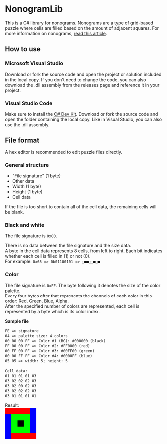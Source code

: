 ﻿# NonogramLib
This is a C# library for nonograms.
Nonograms are a type of grid-based puzzle where cells are filled based on the amount of adjacent squares.
For more information on nonograms, [read this article](https://en.wikipedia.org/wiki/Nonogram).

## How to use
### Microsoft Visual Studio
Download or fork the source code and open the project or solution included in the local copy.
If you don't need to change the code, you can also download the .dll assembly from the releases page and reference it in your project.
### Visual Studio Code
Make sure to install the [C# Dev Kit](https://marketplace.visualstudio.com/items?itemName=ms-dotnettools.csdevkit).
Download or fork the source code and open the folder containing the local copy.
Like in Visual Studio, you can also use the .dll assembly.

## File format
A hex editor is recommended to edit puzzle files directly.
### General structure
- "File signature" (1 byte)
- Other data
- Width (1 byte)
- Height (1 byte)
- Cell data

If the file is too short to contain all of the cell data, the remaining cells will be blank.
### Black and white
The file signature is `0x00`.

There is no data between the file signature and the size data.\
A byte in the cell data represents 8 cells, from left to right. Each bit indicates whether each cell is filled in (1) or not (0).\
For example: `0x65 => 0b01100101 => □■■□□■□■`

### Color
The file signature is `0xFE`.
The byte following it denotes the size of the color palette.\
Every four bytes after that represents the channels of each color in this order: Red, Green, Blue, Alpha.\
After the specified number of colors are represented, each cell is represented by a byte which is its color index.

**Sample file**
```
FE => signature
04 => palette size: 4 colors
00 00 00 FF => Color #1 (BG): #000000 (black)
FF 00 00 FF => Color #2: #FF0000 (red)
00 FF 00 FF => Color #3: #00FF00 (green)
00 00 FF FF => Color #4: #0000FF (blue)
05 05 => width: 5; height: 5

Cell data:
01 01 01 01 03
03 02 02 02 03
03 02 00 02 03
03 02 02 02 03
03 01 01 01 01
```
Result:\
![*Looks like you can't see this beautiful image. I wonder if there is a way to enjoy it for yourself...*](example.png)